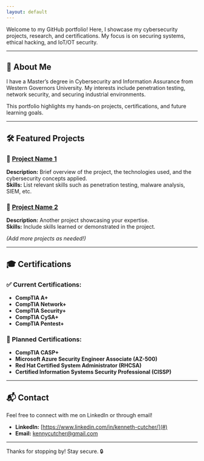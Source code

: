 ```yaml
---
layout: default
---
```


Welcome to my GitHub portfolio! Here, I showcase my cybersecurity projects, research, and certifications. My focus is on securing systems, ethical hacking, and IoT/OT security.

---

## 🔐 About Me

I have a Master’s degree in Cybersecurity and Information Assurance from Western Governors University. My interests include penetration testing, network security, and securing industrial environments.

This portfolio highlights my hands-on projects, certifications, and future learning goals.

---

## 🛠️ Featured Projects

### 🔹 [Project Name 1](#)
**Description:** Brief overview of the project, the technologies used, and the cybersecurity concepts applied.  
**Skills:** List relevant skills such as penetration testing, malware analysis, SIEM, etc.

### 🔹 [Project Name 2](#)
**Description:** Another project showcasing your expertise.  
**Skills:** Include skills learned or demonstrated in the project.

*(Add more projects as needed!)*

---

## 🎓 Certifications

### ✅ Current Certifications:
- **CompTIA A+**
- **CompTIA Network+**
- **CompTIA Security+**
- **CompTIA CySA+**
- **CompTIA Pentest+**

### 🎯 Planned Certifications:
- **CompTIA CASP+**
- **Microsoft Azure Security Engineer Associate (AZ-500)**
- **Red Hat Certified System Administrator (RHCSA)**
- **Certified Information Systems Security Professional (CISSP)**

---

## 📬 Contact

Feel free to connect with me on LinkedIn or through email!
- **LinkedIn:** [https://www.linkedin.com/in/kenneth-cutcher/](#)  
- **Email:** kennycutcher@gmail.com

---

Thanks for stopping by! Stay secure. 🔒
